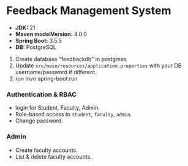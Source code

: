 # Feedback Management System 

- **JDK:** 21
- **Maven modelVersion:** 4.0.0
- **Spring Boot:** 3.5.5
- **DB:** PostgreSQL

1. Create database "feedbackdb" in postgress
2. Update `src/main/resources/application.properties` with your DB username/password if different.
3. run mvn spring-boot:run

### Authentication & RBAC
- login for Student, Faculty, Admin.
- Role-based access to `student`, `faculty`, `admin`.
- Change password.

### Admin
- Create faculty accounts.
- List & delete faculty accounts.
